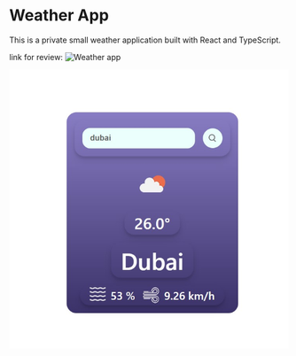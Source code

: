 # Weather App

This is a private small weather application built with React and TypeScript.

link for review: ![Weather app](https://igasin.github.io/weather-app/)

![Weather app screenshot](public/weather-app.jpg)
